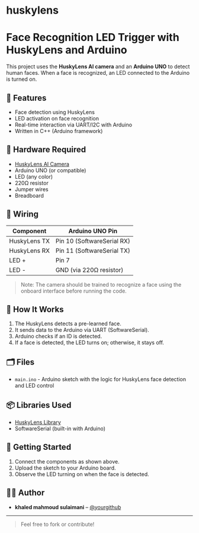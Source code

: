 # huskylens
# Face Recognition LED Trigger with HuskyLens and Arduino

This project uses the **HuskyLens AI camera** and an **Arduino UNO** to detect human faces. When a face is recognized, an LED connected to the Arduino is turned on.

## 📸 Features

- Face detection using HuskyLens
- LED activation on face recognition
- Real-time interaction via UART/I2C with Arduino
- Written in C++ (Arduino framework)

## 🧰 Hardware Required

- [HuskyLens AI Camera](https://www.dfrobot.com/product-1922.html)
- Arduino UNO (or compatible)
- LED (any color)
- 220Ω resistor
- Jumper wires
- Breadboard

## 🔌 Wiring

| Component     | Arduino UNO Pin |
|---------------|------------------|
| HuskyLens TX  | Pin 10 (SoftwareSerial RX) |
| HuskyLens RX  | Pin 11 (SoftwareSerial TX) |
| LED +         | Pin 7            |
| LED -         | GND (via 220Ω resistor) |

> Note: The camera should be trained to recognize a face using the onboard interface before running the code.

## 🧠 How It Works

1. The HuskyLens detects a pre-learned face.
2. It sends data to the Arduino via UART (SoftwareSerial).
3. Arduino checks if an ID is detected.
4. If a face is detected, the LED turns on; otherwise, it stays off.

## 🗂️ Files

- `main.ino` - Arduino sketch with the logic for HuskyLens face detection and LED control

## 📦 Libraries Used

- [HuskyLens Library](https://github.com/DFRobot/HUSKYLENSArduino)
- SoftwareSerial (built-in with Arduino)

## 🚀 Getting Started

1. Connect the components as shown above.
2. Upload the sketch to your Arduino board.
3. Observe the LED turning on when the face is detected.

## 🧑‍💻 Author

- **khaled mahmoud sulaimani** – [@yourgithub](https://github.com/yourgithub)

---

> Feel free to fork or contribute!

